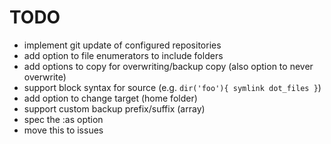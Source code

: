 # TODO

* implement git update of configured repositories
* add option to file enumerators to include folders
* add options to copy for overwriting/backup copy (also option to never overwrite)
* support block syntax for source (e.g. `dir('foo'){ symlink dot_files }`)
* add option to change target (home folder)
* support custom backup prefix/suffix (array)
* spec the :as option
* move this to issues
